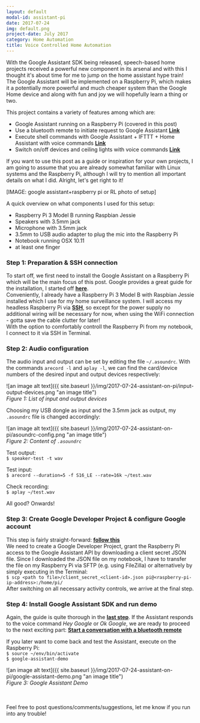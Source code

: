 ```yaml
---
layout: default
modal-id: assistant-pi
date: 2017-07-24
img: default.png
project-date: July 2017
category: Home Automation
title: Voice Controlled Home Automation
---
```


With the Google Assistant SDK being released, speech-based home projects received a powerful new component in its arsenal and with this I thought it's about time for me to jump on the home assistant hype train!  
The Google Assistant will be implemented on a Raspberry Pi, which makes it a potentially more powerful and much cheaper system than the Google Home device and along with fun and joy we will hopefully learn a thing or two.

This project contains a variety of features among which are:
- Google Assistant running on a Raspberry Pi (covered in this post)
- Use a bluetooth remote to initiate request to Google Assistant [**Link**](http://www.atwing.net/#portfolioModal-2)
- Execute shell commands with Google Assistant + IFTTT + Home Assistant with voice commands [**Link**]()
- Switch on/off devices and ceiling lights with voice commands [**Link**]()

If you want to use this post as a guide or inspiration for your own projects, I am going to assume that you are already somewhat familiar with Linux systems and the Raspberry Pi, although I will try to mention all important details on what I did. Alright, let's get right to it!

[IMAGE: google assistant+raspberry pi or RL photo of setup]

A quick overview on what components I used for this setup:
- Raspberry Pi 3 Model B running Raspbian Jessie
- Speakers with 3.5mm jack
- Microphone with 3.5mm jack
- 3.5mm to USB audio adapter to plug the mic into the Raspberry Pi
- Notebook running OSX 10.11
- at least one finger

### Step 1: Preparation & SSH connection
To start off, we first need to install the Google Assistant on a Raspberry Pi which will be the main focus of this post. Google provides a great guide for the installation, I started off [**here**](https://developers.google.com/assistant/sdk/develop/python/hardware/setup).  
Conveniently, I already have a Raspberry Pi 3 Model B with Raspbian Jessie installed which I use for my home surveillance system. I will access my headless Raspberry Pi via [**SSH**](https://www.raspberrypi.org/documentation/remote-access/ssh/), so except for the power supply no additional wiring will be necessary for now, when using the WiFi connection - gotta save the cable clutter for later!  
With the option to comfortably controll the Raspberry Pi from my notebook, I connect to it via SSH in Terminal.

### Step 2: Audio configuration

The audio input and output can be set by editing the file `~/.asoundrc`.
With the commands `arecord -l` and `aplay -l`, we can find the card/device numbers of the desired input and output devices respectively:

![an image alt text]({{ site.baseurl }}/img/2017-07-24-assistant-on-pi/input-output-devices.png "an image title")<br>*Figure 1: List of input and output devices*

Choosing my USB dongle as input and the 3.5mm jack as output, my `.asoundrc` file is changed accordingly:

![an image alt text]({{ site.baseurl }}/img/2017-07-24-assistant-on-pi/asoundrc-config.png "an image title")<br>*Figure 2: Content of `.asoundrc`*

Test output:  
`$ speaker-test -t wav`

Test input:  
`$ arecord --duration=5 -f S16_LE --rate=16k ~/test.wav`

Check recording:  
`$ aplay ~/test.wav`

All good? Onwards!

### Step 3: Create Google Developer Project & configure Google account

This step is fairly straight-forward: [**follow this**](https://developers.google.com/assistant/sdk/develop/python/config-dev-project-and-account)  
We need to create a Google Developer Project, grant the Raspberry Pi access to the Google Assistant API by downloading a client secret JSON file. Since I downloaded the JSON file on my notebook, I have to transfer the file on my Raspberry Pi via SFTP (e.g. using FileZilla) or alternatively by simply executing in the Terminal:  
`$ scp <path to file>/client_secret_<client-id>.json pi@<raspberry-pi-ip-address>:/home/pi/`  
After switching on all necessary activity controls, we arrive at the final step.

### Step 4: Install Google Assistant SDK and run demo

Again, the guide is quite thorough in the [**last step**](https://developers.google.com/assistant/sdk/develop/python/run-sample). If the Assistant responds to the voice command _Hey Google_ or _Ok Google_, we are ready to proceed to the next exciting part: [**Start a conversation with a bluetooth remote**](http://www.atwing.net/#portfolioModal-2)

If you later want to come back and test the Assistant, execute on the Raspberry Pi:  
`$ source ~/env/bin/activate`  
`$ google-assistant-demo`

![an image alt text]({{ site.baseurl }}/img/2017-07-24-assistant-on-pi/google-assistant-demo.png "an image title")<br>*Figure 3: Google Assistant Demo*

<br><br>
Feel free to post questions/comments/suggestions, let me know if you run into any trouble!
